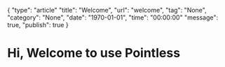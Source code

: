 {
	"type": "article"
	"title": "Welcome",
	"url": "welcome",
	"tag": "None",
	"category": "None",
	"date": "1970-01-01",
	"time": "00:00:00"
	"message": true,
	"publish": true
}

Hi, Welcome to use Pointless
============================